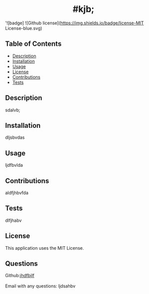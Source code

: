 
  
  <h1 align="center">#kjb;</h1>

  '![badge] ![Github license](https://img.shields.io/badge/license-MIT License-blue.svg)<br />

  ## Table of Contents
  - [Description](#description)
  - [Installation](#installation)
  - [Usage](#usage)
  - [License](#license)
  - [Contributions](#contributions)
  - [Tests](#tests)

## Description
  sdalvb;

  ## Installation
  dljsbvdas

  ## Usage
  ljdfbvlda 
  
  ## Contributions
  aldfjhbvfda

  ## Tests
  dlfjhabv
  
  ## License
  This application uses the MIT License.<br />

  ## Questions
  Github:[jhdfbjlf](https://github.com/jhdfbjlf)<br />
  <br />
  Email with any questions: ljdsahbv
